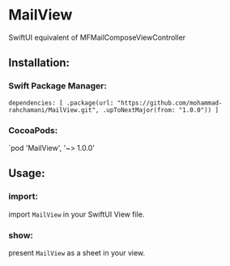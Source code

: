 # MailView

SwiftUI equivalent of MFMailComposeViewController


## Installation:

### Swift Package Manager:
`dependencies: [
    .package(url: "https://github.com/mohammad-rahchamani/MailView.git", .upToNextMajor(from: "1.0.0"))
]`

### CocoaPods:

`pod 'MailView', '~> 1.0.0'

## Usage:

### import:
import `MailView` in your SwiftUI View file.

### show:
present `MailView` as a sheet in your view.
